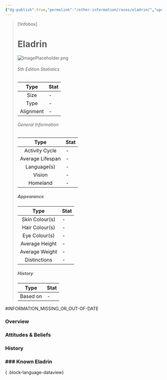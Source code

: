 ```yaml
---
{"dg-publish":true,"permalink":"/other-information/races/eladrin/","updated":"2025-07-31T12:16:44.854+01:00"}
---
```



 >[!infobox]
> 
> #  Eladrin
> ![ImagePlaceholder.png](/img/user/Admin/Attachments/ImagePlaceholder.png)
> ###### 5th Edition Statistics
> 
>  Type | Stat |
> :----: | --- |
>  Size | - |
>  Type | - |
>  Alignment | - |
>  
> ###### General Information
> Type | Stat |
>  :----: | --- |
>  Activity Cycle | - |
>  Average Lifespan | - |
>  Language(s) | - |
>  Vision | - |
>  Homeland | - |
>
>##### Appearance
> Type | Stat |
>  :----: | --- |
>  Skin Colour(s) | - |
>  Hair Colour(s) | - |
>  Eye Colour(s) | - |
>  Average Height | - |
>  Average Weight | - |
>  Distinctions | - |
>
>##### History
>Type | Stat |
>  :----: | --- |
>  Based on | - |


#INFORMATION_MISSING_OR_OUT-OF-DATE 
### Overview


### Attitudes & Beliefs


### History


### ### Known Eladrin

{ .block-language-dataview}


